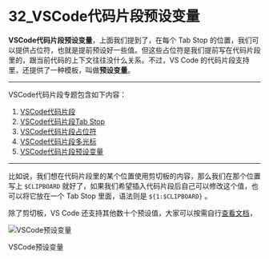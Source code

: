 # 32_VSCode代码片段预设变量

**VSCode代码片段预设变量**，上面我们提到了，在每个 Tab Stop 的位置，我们可以提供占位符，也就是提前预设好一些值。但这些占位符是我们提前写在代码片段里的，跟当前代码的上下文往往没什么关系。不过，VS Code 的代码片段支持里，还提供了一种模板，叫做**预设变量**。

------

VSCode代码片段专题包含如下内容：

1. [VSCode代码片段](https://geek-docs.com/vscode/vscode-tutorials/vscode-code-snippet-intro.html)
2. [VSCode代码片段Tab Stop](http://www.geek-docs.com/vscode/vscode-tutorials/vscode-code-snippet-tab-stop.html)
3. [VSCode代码片段占位符](http://www.geek-docs.com/vscode/vscode-tutorials/vscode-code-snippet-placeholder.html)
4. [VSCode代码片段多光标](http://www.geek-docs.com/vscode/vscode-tutorials/vscode-code-snippet-multi-cursor.html)
5. [VSCode代码片段预设变量](http://www.geek-docs.com/vscode/vscode-tutorials/vscode-code-snippet-preset-variables.html)

------

比如说，我们想在代码片段里的某个位置使用剪切板的内容，那么我们在那个位置写上 `$CLIPBOARD` 就好了，如果我们希望插入代码片段后自己可以修改这个值，也可以将它放在一个 Tab Stop 里面，语法则是 `${1:$CLIPBOARD}` 。

除了剪切板，VS Code 还支持其他数十个预设值，大家可以按需自行[查看文档](https://code.visualstudio.com/docs/editor/userdefinedsnippets#_variables)，

![VSCode预设变量](image/code-snippet/08.png)

VSCode预设变量